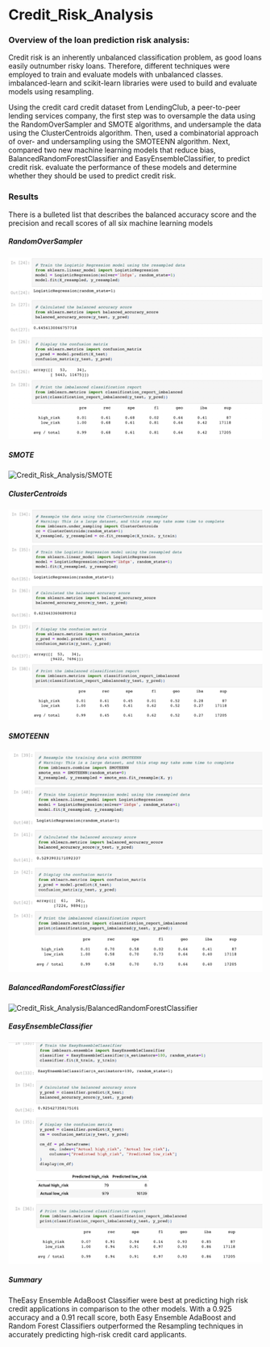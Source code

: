 # Credit_Risk_Analysis

### Overview of the loan prediction risk analysis:
Credit risk is an inherently unbalanced classification problem, as good loans easily outnumber risky loans. Therefore, different techniques were employed to train and evaluate models with unbalanced classes. imbalanced-learn and scikit-learn libraries were used to build and evaluate models using resampling. 

Using the credit card credit dataset from LendingClub, a peer-to-peer lending services company, the first step was to oversample the data using the RandomOverSampler and SMOTE algorithms, and undersample the data using the ClusterCentroids algorithm. Then, used a combinatorial approach of over- and undersampling using the SMOTEENN algorithm. Next, compared two new machine learning models that reduce bias, BalancedRandomForestClassifier and EasyEnsembleClassifier, to predict credit risk. evaluate the performance of these models and determine whether they should be used to predict credit risk.

### Results
There is a bulleted list that describes the balanced accuracy score and the precision and recall scores of all six machine learning models

##### RandomOverSampler
![Credit_Risk_Analysis/RandomOverSampler](RandomOverSampler.jpg)

##### SMOTE
![Credit_Risk_Analysis/SMOTE](SMOTEr.jpg)

##### ClusterCentroids
![Credit_Risk_Analysis/ClusterCentroids](ClusterCentroids.jpg)

##### SMOTEENN
![Credit_Risk_Analysis/SMOTEENN](SMOTEENN.jpg)

##### BalancedRandomForestClassifier
![Credit_Risk_Analysis/BalancedRandomForestClassifier](BalancedRandomForestClassifier.jpg)

##### EasyEnsembleClassifier
![Credit_Risk_Analysis/EasyEnsembleClassifier](EasyEnsembleClassifier.jpg)


##### Summary
TheEasy Ensemble AdaBoost Classifier were best at predicting high risk credit applications in comparison to the other models. With a 0.925 accuracy and a 0.91 recall score, both Easy Ensemble AdaBoost and Random Forest Classifiers outperformed the Resampling techniques in accurately predicting high-risk credit card applicants.


